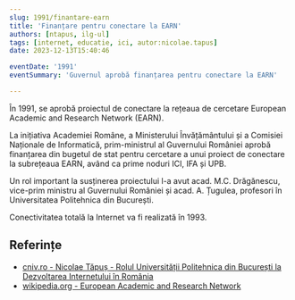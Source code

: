 ```yaml
---
slug: 1991/finantare-earn
title: 'Finanțare pentru conectare la EARN'
authors: [ntapus, ilg-ul]
tags: [internet, educatie, ici, autor:nicolae.tapus]
date: 2023-12-13T15:40:46

eventDate: '1991'
eventSummary: 'Guvernul aprobă finanțarea pentru conectare la EARN'

---
```


În 1991, se aprobă proiectul de conectare la rețeaua de cercetare
European Academic and Research Network (EARN).

<!-- truncate -->

La inițiativa Academiei Române, a Ministerului Învățământului și a Comisiei Naționale de Informatică, prim-ministrul al Guvernului României aprobă finanțarea din bugetul de stat pentru cercetare a unui proiect de conectare la subrețeaua EARN, având ca prime noduri ICI, IFA și UPB.

Un rol important la susținerea proiectului l-a avut acad. M.C. Drăgănescu, vice-prim ministru al Guvernului României și acad. A. Țugulea, profesori în Universitatea Politehnica din București.

Conectivitatea totală la Internet va fi realizată în 1993.

## Referințe

- [cniv.ro - Nicolae Tăpuș - Rolul Universității Politehnica din București la Dezvoltarea Internetului în România](https://cniv.ro/documents/26/CNIV_Volum_Aniversar_2023_-_Versiune_Online_DPxioQg.pdf)
- [wikipedia.org - European Academic and Research Network](https://en.wikipedia.org/wiki/European_Academic_and_Research_Network)

